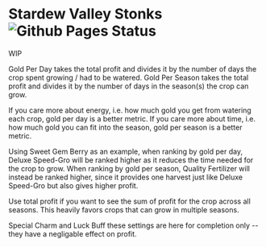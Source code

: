 # Stardew Valley Stonks ![Github Pages Status](https://github.com/IanManske/StardewValleyStonks/actions/workflows/main.yaml/badge.svg)

WIP


Gold Per Day takes the total profit and divides it by the number of days the crop spent growing / had to be watered.
Gold Per Season takes the total profit and divides it by the number of days in the season(s) the crop can grow.

If you care more about energy, i.e. how much gold you get from watering each crop, gold per day is a better metric.
If you care more about time, i.e. how much gold you can fit into the season, gold per season is a better metric.

Using Sweet Gem Berry as an example, when ranking by gold per day,
Deluxe Speed-Gro will be ranked higher as it reduces the time needed for the crop to grow.
When ranking by gold per season, Quality Fertilizer will instead be ranked higher,
since it provides one harvest just like Deluxe Speed-Gro but also gives higher profit.

Use total profit if you want to see the sum of profit for the crop across all seasons.
This heavily favors crops that can grow in multiple seasons.


Special Charm and Luck Buff
these settings are here for completion only --
they have a negligable effect on profit.
